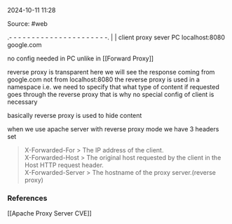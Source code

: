 
2024-10-11 11:28

Source: #web 

  .- - - - - - - - - - - - - - - - - - - - - -.
  |                                                     |
client                proxy                   sever
PC                localhost:8080         google.com

no config needed in PC unlike in [[Forward Proxy]]

reverse proxy is transparent 
here we will see the response coming from google.com not from localhost:8080
the reverse proxy is used in a namespace i.e. we need to specify that what type of content if requested goes through the reverse proxy that is why no special config of client is necessary 

basically reverse proxy is used to hide content  

when we use apache server with reverse proxy mode we have 3 headers set

> X-Forwarded-For      > The IP address of the client.  
> X-Forwarded-Host    > The original host requested by the client in the Host HTTP request header.  
> X-Forwarded-Server > The hostname of the proxy server.(reverse proxy)
### References
[[Apache Proxy Server CVE]]